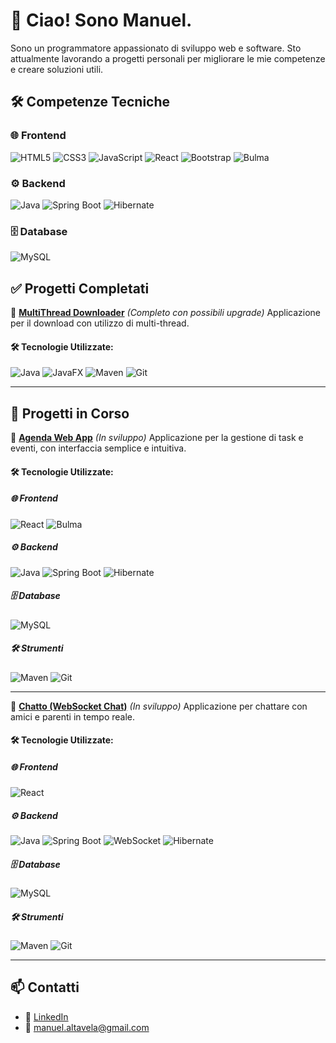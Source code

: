 # 👋 Ciao! Sono Manuel.

Sono un programmatore appassionato di sviluppo web e software. Sto attualmente lavorando a progetti personali per migliorare le mie competenze e creare soluzioni utili.

## 🛠️ Competenze Tecniche

### 🌐 Frontend
![HTML5](https://img.shields.io/badge/HTML5-E34F26?style=flat-square&logo=html5&logoColor=white)
![CSS3](https://img.shields.io/badge/CSS3-1572B6?style=flat-square&logo=css3&logoColor=white)
![JavaScript](https://img.shields.io/badge/JavaScript-F7DF1E?style=flat-square&logo=javascript&logoColor=black)
![React](https://img.shields.io/badge/React-61DAFB?style=flat-square&logo=react&logoColor=black)
![Bootstrap](https://img.shields.io/badge/Bootstrap-7952B3?style=flat-square&logo=bootstrap&logoColor=white)
![Bulma](https://img.shields.io/badge/Bulma-00D1B2?style=flat-square&logo=bulma&logoColor=white)

### ⚙️ Backend
![Java](https://img.shields.io/badge/Java-007396?style=flat-square&logo=oracle&logoColor=white)
![Spring Boot](https://img.shields.io/badge/Spring%20Boot-6DB33F?style=flat-square&logo=spring-boot&logoColor=white)
![Hibernate](https://img.shields.io/badge/Hibernate-59666C?style=flat-square&logo=hibernate&logoColor=white)

### 🗄️ Database
![MySQL](https://img.shields.io/badge/MySQL-4479A1?style=flat-square&logo=mysql&logoColor=white)

## ✅ Progetti Completati
🔗 [**MultiThread Downloader**](https://github.com/Manu3l02/multithreaddownloader) *(Completo con possibili upgrade)*
Applicazione per il download con utilizzo di multi-thread.

#### 🛠️ Tecnologie Utilizzate:
![Java](https://img.shields.io/badge/Java-007396?style=flat-square&logo=oracle&logoColor=white)
![JavaFX](https://img.shields.io/badge/JavaFX-JavaFX_LOGO_HEX?style=flat-square&logo=javafx&logoColor=white)
![Maven](https://img.shields.io/badge/Apache%20Maven-C71A36?style=flat-square&logo=apache-maven&logoColor=white)
![Git](https://img.shields.io/badge/Git-F05032?style=flat-square&logo=git&logoColor=white)

---

## 🚧 Progetti in Corso

🔗 [**Agenda Web App**](https://github.com/Manu3l02/tasktodo) *(In sviluppo)*
Applicazione per la gestione di task e eventi, con interfaccia semplice e intuitiva.

#### 🛠️ Tecnologie Utilizzate:

##### 🌐 Frontend
![React](https://img.shields.io/badge/React-61DAFB?style=flat-square&logo=react&logoColor=black)
![Bulma](https://img.shields.io/badge/Bulma-00D1B2?style=flat-square&logo=bulma&logoColor=white)

##### ⚙️ Backend
![Java](https://img.shields.io/badge/Java-007396?style=flat-square&logo=oracle&logoColor=white)
![Spring Boot](https://img.shields.io/badge/Spring%20Boot-6DB33F?style=flat-square&logo=spring-boot&logoColor=white)
![Hibernate](https://img.shields.io/badge/Hibernate-59666C?style=flat-square&logo=hibernate&logoColor=white)

##### 🗄️ Database
![MySQL](https://img.shields.io/badge/MySQL-4479A1?style=flat-square&logo=mysql&logoColor=white)

##### 🛠️ Strumenti
![Maven](https://img.shields.io/badge/Apache%20Maven-C71A36?style=flat-square&logo=apache-maven&logoColor=white)
![Git](https://img.shields.io/badge/Git-F05032?style=flat-square&logo=git&logoColor=white)

---

🔗 [**Chatto (WebSocket Chat)**](https://github.com/Manu3l02/chatto) *(In sviluppo)*
Applicazione per chattare con amici e parenti in tempo reale.

#### 🛠️ Tecnologie Utilizzate:

##### 🌐 Frontend
![React](https://img.shields.io/badge/React-61DAFB?style=flat-square&logo=react&logoColor=black)

##### ⚙️ Backend
![Java](https://img.shields.io/badge/Java-007396?style=flat-square&logo=oracle&logoColor=white)
![Spring Boot](https://img.shields.io/badge/Spring%20Boot-6DB33F?style=flat-square&logo=spring-boot&logoColor=white)
![WebSocket](https://img.shields.io/badge/WebSocket-4B9F4F?style=flat-square&logo=websocket&logoColor=lightgray)
![Hibernate](https://img.shields.io/badge/Hibernate-59666C?style=flat-square&logo=hibernate&logoColor=white)

##### 🗄️ Database
![MySQL](https://img.shields.io/badge/MySQL-4479A1?style=flat-square&logo=mysql&logoColor=white)

##### 🛠️ Strumenti
![Maven](https://img.shields.io/badge/Apache%20Maven-C71A36?style=flat-square&logo=apache-maven&logoColor=white)
![Git](https://img.shields.io/badge/Git-F05032?style=flat-square&logo=git&logoColor=white)

---

## 📫 Contatti
- 💼 [LinkedIn](https://www.linkedin.com/in/manuel-altavela-358243303/)
- 📧 manuel.altavela@gmail.com
